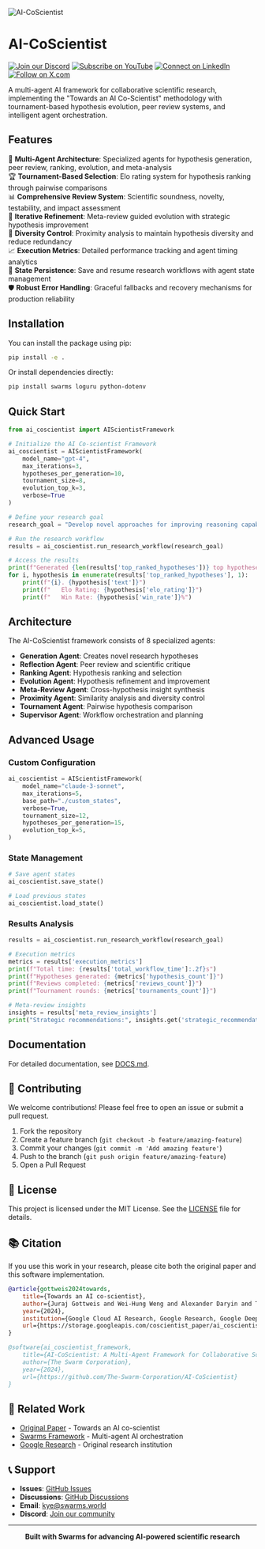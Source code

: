 ![AI-CoScientist](https://storage.googleapis.com/gweb-research2023-media/images/AICoScientist-1-Components.width-1250.png)

# AI-CoScientist

[![Join our Discord](https://img.shields.io/badge/Discord-Join%20our%20server-5865F2?style=for-the-badge&logo=discord&logoColor=white)](https://discord.gg/swarms-999382051935506503) [![Subscribe on YouTube](https://img.shields.io/badge/YouTube-Subscribe-red?style=for-the-badge&logo=youtube&logoColor=white)](https://www.youtube.com/@kyegomez3242) [![Connect on LinkedIn](https://img.shields.io/badge/LinkedIn-Connect-blue?style=for-the-badge&logo=linkedin&logoColor=white)](https://www.linkedin.com/in/kye-g-38759a207/) [![Follow on X.com](https://img.shields.io/badge/X.com-Follow-1DA1F2?style=for-the-badge&logo=x&logoColor=white)](https://x.com/kyegomezb)

A multi-agent AI framework for collaborative scientific research, implementing the "Towards an AI Co-Scientist" methodology with tournament-based hypothesis evolution, peer review systems, and intelligent agent orchestration.

## Features

🧠 **Multi-Agent Architecture**: Specialized agents for hypothesis generation, peer review, ranking, evolution, and meta-analysis  
🏆 **Tournament-Based Selection**: Elo rating system for hypothesis ranking through pairwise comparisons  
📊 **Comprehensive Review System**: Scientific soundness, novelty, testability, and impact assessment  
🔄 **Iterative Refinement**: Meta-review guided evolution with strategic hypothesis improvement  
🎯 **Diversity Control**: Proximity analysis to maintain hypothesis diversity and reduce redundancy  
📈 **Execution Metrics**: Detailed performance tracking and agent timing analytics  
💾 **State Persistence**: Save and resume research workflows with agent state management  
🛡️ **Robust Error Handling**: Graceful fallbacks and recovery mechanisms for production reliability

## Installation

You can install the package using pip:

```bash
pip install -e .
```

Or install dependencies directly:

```bash
pip install swarms loguru python-dotenv
```

## Quick Start

```python
from ai_coscientist import AIScientistFramework

# Initialize the AI Co-scientist Framework
ai_coscientist = AIScientistFramework(
    model_name="gpt-4",
    max_iterations=3,
    hypotheses_per_generation=10,
    tournament_size=8,
    evolution_top_k=3,
    verbose=True
)

# Define your research goal
research_goal = "Develop novel approaches for improving reasoning capabilities in large language models"

# Run the research workflow
results = ai_coscientist.run_research_workflow(research_goal)

# Access the results
print(f"Generated {len(results['top_ranked_hypotheses'])} top hypotheses")
for i, hypothesis in enumerate(results['top_ranked_hypotheses'], 1):
    print(f"{i}. {hypothesis['text']}")
    print(f"   Elo Rating: {hypothesis['elo_rating']}")
    print(f"   Win Rate: {hypothesis['win_rate']}%")
```

## Architecture

The AI-CoScientist framework consists of 8 specialized agents:

- **Generation Agent**: Creates novel research hypotheses
- **Reflection Agent**: Peer review and scientific critique
- **Ranking Agent**: Hypothesis ranking and selection
- **Evolution Agent**: Hypothesis refinement and improvement
- **Meta-Review Agent**: Cross-hypothesis insight synthesis
- **Proximity Agent**: Similarity analysis and diversity control
- **Tournament Agent**: Pairwise hypothesis comparison
- **Supervisor Agent**: Workflow orchestration and planning

## Advanced Usage

### Custom Configuration

```python
ai_coscientist = AIScientistFramework(
    model_name="claude-3-sonnet",
    max_iterations=5,
    base_path="./custom_states",
    verbose=True,
    tournament_size=12,
    hypotheses_per_generation=15,
    evolution_top_k=5,
)
```

### State Management

```python
# Save agent states
ai_coscientist.save_state()

# Load previous states
ai_coscientist.load_state()
```

### Results Analysis

```python
results = ai_coscientist.run_research_workflow(research_goal)

# Execution metrics
metrics = results['execution_metrics']
print(f"Total time: {results['total_workflow_time']:.2f}s")
print(f"Hypotheses generated: {metrics['hypothesis_count']}")
print(f"Reviews completed: {metrics['reviews_count']}")
print(f"Tournament rounds: {metrics['tournaments_count']}")

# Meta-review insights
insights = results['meta_review_insights']
print("Strategic recommendations:", insights.get('strategic_recommendations'))
```

## Documentation

For detailed documentation, see [DOCS.md](DOCS.md).


## 🤝 Contributing

We welcome contributions! Please feel free to open an issue or submit a pull request.
1. Fork the repository
2. Create a feature branch (`git checkout -b feature/amazing-feature`)
3. Commit your changes (`git commit -m 'Add amazing feature'`)
4. Push to the branch (`git push origin feature/amazing-feature`)
5. Open a Pull Request

## 📄 License

This project is licensed under the MIT License. See the [LICENSE](LICENSE) file for details.

## 📚 Citation

If you use this work in your research, please cite both the original paper and this software implementation.

```bibtex
@article{gottweis2024towards,
    title={Towards an AI co-scientist},
    author={Juraj Gottweis and Wei-Hung Weng and Alexander Daryin and Tao Tu and Anil Palepu and Petar Sirkovic and Artiom Myaskovsky and Felix Weissenberger and Keran Rong and Ryutaro Tanno and Khaled Saab and Dan Popovici and Jacob Blum and Fan Zhang and Katherine Chou and Avinatan Hassidim and Burak Gokturk and Amin Vahdat and Pushmeet Kohli and Yossi Matias and Andrew Carroll and Kavita Kulkarni and Nenad Tomasev and Vikram Dhillon and Eeshit Dhaval Vaishnav and Byron Lee and Tiago R D Costa and José R Penadés and Gary Peltz and Yunhan Xu and Annalisa Pawlosky and Alan Karthikesalingam and Vivek Natarajan},
    year={2024},
    institution={Google Cloud AI Research, Google Research, Google DeepMind, Houston Methodist, Sequome, Fleming Initiative and Imperial College London, Stanford University},
    url={https://storage.googleapis.com/coscientist_paper/ai_coscientist.pdf}
}

@software{ai_coscientist_framework,
    title={AI-CoScientist: A Multi-Agent Framework for Collaborative Scientific Research},
    author={The Swarm Corporation},
    year={2024},
    url={https://github.com/The-Swarm-Corporation/AI-CoScientist}
}
```

## 🔗 Related Work

- [Original Paper](https://storage.googleapis.com/coscientist_paper/ai_coscientist.pdf) - Towards an AI co-scientist
- [Swarms Framework](https://github.com/kyegomez/swarms) - Multi-agent AI orchestration
- [Google Research](https://research.google) - Original research institution

## 📞 Support

- **Issues**: [GitHub Issues](https://github.com/The-Swarm-Corporation/AI-CoScientist/issues)
- **Discussions**: [GitHub Discussions](https://github.com/The-Swarm-Corporation/AI-CoScientist/discussions)
- **Email**: kye@swarms.world
- **Discord**: [Join our community](https://discord.gg/swarms-999382051935506503)

---

<p align="center">
  <strong>Built with Swarms for advancing AI-powered scientific research</strong>
</p>